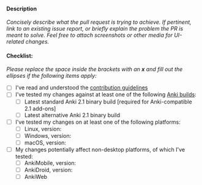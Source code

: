 #### Description

*Concisely describe what the pull request is trying to achieve. If pertinent, link to an existing issue report, or briefly explain the problem the PR is meant to solve. Feel free to attach screenshots or other media for UI-related changes.*


#### Checklist:

*Please replace the space inside the brackets with an **x** and fill out the ellipses if the following items apply:*

- [ ] I've read and understood the [contribution guidelines](./CONTRIBUTING.md)
- [ ] I've tested my changes against at least one of the following [Anki builds](https://apps.ankiweb.net/#download):
  - [ ] Latest standard Anki 2.1 binary build [required for Anki-compatible 2.1 add-ons]
  - [ ] Latest alternative Anki 2.1 binary build
- [ ] I've tested my changes on at least one of the following platforms:
  - [ ] Linux, version:
  - [ ] Windows, version:
  - [ ] macOS, version: 
- [ ] My changes potentially affect non-desktop platforms, of which I've tested:
  - [ ] AnkiMobile, version:
  - [ ] AnkiDroid, version:
  - [ ] AnkiWeb
